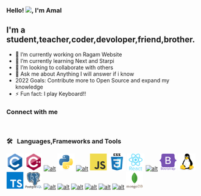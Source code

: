 ### Hello! <a href="https://www.gautamkrishnar.com/"><img src="https://media.giphy.com/media/hvRJCLFzcasrR4ia7z/giphy.gif" width="25px"></a>, I'm Amal 

## I'm a student,teacher,coder,devoloper,friend,brother.
- 🔭 I’m currently working on Ragam Website
- 🌱 I’m currently learning Next and Starpi
- 👯 I’m looking to collaborate with others
- 💬 Ask me about Anything I will answer if i know
- 2022 Goals: Contribute more to Open Source and expand my knowledge
- ⚡ Fun fact: I play Keyboard!!

### Connect with me

[<img align="left" alt="" width="22px" src="https://cdn-icons-png.flaticon.com/512/174/174857.png"/>][linkedin]
[<img align="left" alt="" width="22px" src="https://cdn-icons-png.flaticon.com/512/733/733547.png"/>][facebook]
[<img align="left" alt="" width="22px" src="https://cdn-icons-png.flaticon.com/512/2111/2111463.png"/>][instagram]
[<img align="left" alt="" width="22px" src="https://cdn-icons-png.flaticon.com/512/732/732200.png"/>][gmail]
[<img align="left" alt="" width="22px" src="https://cdn-icons-png.flaticon.com/512/431/431979.png"/>][Portfolio]


<br/>

### 🛠️&nbsp;&nbsp; Languages,Frameworks and Tools

<a href='https://www.cprogramming.com/' target='blank'><img alighn='left' alt='alt' width='45px' src='https://raw.githubusercontent.com/devicons/devicon/master/icons/c/c-original.svg'/></a>
<a href='https://isocpp.org/' target='blank'><img alighn='left' alt='alt' width='45px' src='https://raw.githubusercontent.com/devicons/devicon/master/icons/cplusplus/cplusplus-original.svg'/></a>
<a href='https://www.java.com/en/' target='blank'><img alighn='left' alt='alt' width='45px' src='https://www.vectorlogo.zone/logos/java/java-icon.svg'/></a>
<a href='https://www.python.org/' target='blank'><img alighn='left' alt='alt' width='45px' src='https://raw.githubusercontent.com/devicons/devicon/master/icons/python/python-original.svg'/></a>
<a href='https://html.spec.whatwg.org/dev/' target='blank'><img alighn='left' alt='alt' width='45px' src='https://cdn-icons-png.flaticon.com/512/174/174854.png'/></a>
<a href='https://www.javascript.com/' target='blank'><img alighn='left' alt='alt' width='45px' src='https://raw.githubusercontent.com/devicons/devicon/master/icons/javascript/javascript-original.svg'/></a>
<a href='https://www.w3.org/Style/CSS/Overview.en.html' target='blank'><img alighn='left' alt='alt' width='45px' src='https://raw.githubusercontent.com/devicons/devicon/master/icons/css3/css3-original-wordmark.svg'/></a>
<a href='https://reactjs.org/' target='blank'><img alighn='left' alt='alt' width='45px' src='https://raw.githubusercontent.com/devicons/devicon/master/icons/react/react-original-wordmark.svg'/></a>
<a href='https://www.djangoproject.com/' target='blank'><img alighn='left' alt='alt' width='45px' src='https://static.djangoproject.com/img/logos/django-logo-positive.png'/></a>
<a href='https://getbootstrap.com/' target='blank'><img alighn='left' alt='alt' width='45px' src='https://raw.githubusercontent.com/devicons/devicon/master/icons/bootstrap/bootstrap-plain-wordmark.svg'/></a>
<a href='https://www.linux.org/' target='blank'><img alighn='left' alt='alt' width='45px' src='https://raw.githubusercontent.com/devicons/devicon/master/icons/linux/linux-original.svg'/></a>
<a href='https://www.typescriptlang.org/' target='blank'><img alighn='left' alt='alt' width='45px' src='https://raw.githubusercontent.com/devicons/devicon/master/icons/typescript/typescript-original.svg'/></a>
<a href='https://www.postgresql.org/' target='blank'><img alighn='left' alt='alt' width='45px' src='https://raw.githubusercontent.com/devicons/devicon/master/icons/postgresql/postgresql-original-wordmark.svg'/></a>
<a href='https://www.sqlite.org/' target='blank'><img alighn='left' alt='alt' width='45px' src='https://camo.githubusercontent.com/1b8a779f280e099e2d67ab949dad604e25ce0d321e66474c04430201790b3874/68747470733a2f2f7777772e766563746f726c6f676f2e7a6f6e652f6c6f676f732f73716c6974652f73716c6974652d69636f6e2e737667'/></a>
<a href='https://postman.com/' target='blank'><img alighn='left' alt='alt' width='45px' src='https://camo.githubusercontent.com/93b32389bf746009ca2370de7fe06c3b5146f4c99d99df65994f9ced0ba41685/68747470733a2f2f7777772e766563746f726c6f676f2e7a6f6e652f6c6f676f732f676574706f73746d616e2f676574706f73746d616e2d69636f6e2e737667'/></a>
<a href='https://heroku.com/' target='blank'><img alighn='left' alt='alt' width='45px' src='https://camo.githubusercontent.com/df12cb598044a3f38efc1f45e3580558c324cf8789b79487125044eeebcc4dee/68747470733a2f2f7777772e766563746f726c6f676f2e7a6f6e652f6c6f676f732f6865726f6b752f6865726f6b752d69636f6e2e737667'/></a>
<a href='https://graphql.org/' target='blank'><img alighn='left' alt='alt' width='45px' src='https://camo.githubusercontent.com/07c382b68200c1a86d52d1682346e73e038b2f160c9afbc0af773fb3646882c8/68747470733a2f2f7777772e766563746f726c6f676f2e7a6f6e652f6c6f676f732f6772617068716c2f6772617068716c2d69636f6e2e737667'/></a>
<a href='https://cloud.google.com/' target='blank'><img alighn='left' alt='alt' width='45px' src='https://camo.githubusercontent.com/582944f6627732531ce1a2e20ad43538d1896e16a5f159ea28fd137dbb8e798a/68747470733a2f2f7777772e766563746f726c6f676f2e7a6f6e652f6c6f676f732f676f6f676c655f636c6f75642f676f6f676c655f636c6f75642d69636f6e2e737667'/></a>
<a href='https://git-scm.com/' target='blank'><img alighn='left' alt='alt' width='45px' src='https://camo.githubusercontent.com/fbfcb9e3dc648adc93bef37c718db16c52f617ad055a26de6dc3c21865c3321d/68747470733a2f2f7777772e766563746f726c6f676f2e7a6f6e652f6c6f676f732f6769742d73636d2f6769742d73636d2d69636f6e2e737667'/></a>
<a href='https://www.mysql.com/' target='blank'><img alighn='left' alt='alt' width='45px' src='https://raw.githubusercontent.com/devicons/devicon/master/icons/mongodb/mongodb-original-wordmark.svg'/></a>







[instagram]: https://www.instagram.com/amal_p_mathews_2003/
[linkedin]: https://www.linkedin.com/in/amal-p-mathews/
[facebook]:https://www.facebook.com/amalpullukottayil.mathew/
[gmail]:mailto:amalpmathews2003@gmail.com
[portfolio]:https://amalpmathews2003.github.io/HTML-Projects/Personal%20Website/

[python]:https://www.python.org/
[c++]:https://isocpp.org/
[c]:https://en.wikipedia.org/wiki/C_(programming_language)
[java]:https://www.java.com/en/
[html]:https://html.spec.whatwg.org/dev/
[js]:https://www.javascript.com/
[css]:https://www.w3.org/Style/CSS/Overview.en.html
[react]:https://reactjs.org/
[vue]:https://vuejs.org/
[django]:https://www.djangoproject.com/
[starpi]:https://strapi.io/
[sublime]:https://www.sublimetext.com/
[vscode]:https://code.visualstudio.com/
[chrome]:https://www.google.com/intl/en_in/chrome/

[bootstrap]:https://getbootstrap.com/
[linux]:https://www.linux.org/
[react]:https://reactjs.org/
[typescript]:https://www.typescriptlang.org/
[postgres]:https://www.postgresql.org/
[sqllite]:https://www.sqlite.org/
[postman]:https://postman.com/
[heroku]:https://heroku.com/
[graphql]:https://graphql.org/
[gcloud]:https://cloud.google.com/
[git]:https://git-scm.com/
[mysql]:https://www.mysql.com/
[mangodb]:https://www.mongodb.com/